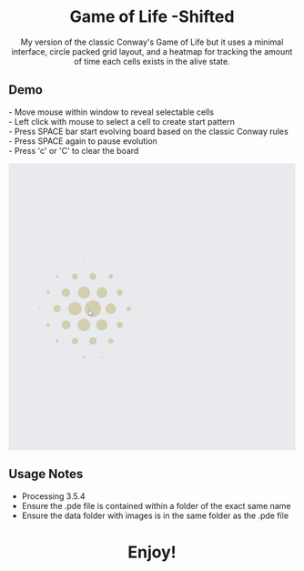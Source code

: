 <h1 align="center">Game of Life -Shifted</h1>

<p align="center">
  My version of the classic Conway's Game of Life but it uses a minimal interface, circle packed grid layout, and a heatmap for tracking the amount of time each cells exists in the alive state.
</p>

## Demo
<p>- Move mouse within window to reveal selectable cells
<br>- Left click with mouse to select a cell to create start pattern
<br>- Press SPACE bar start evolving board based on the classic Conway rules
<br>- Press SPACE again to pause evolution
<br>- Press 'c' or 'C' to clear the board</p>
<p align="center">
  <img width="700" align="center" alt="game of life" src="https://github.com/yahirRendon/creative_coding/blob/main/processing/game_projects/game_of_life_shifted/data/game_of_life_shifted_gitgif.gif"/>
</p>


## Usage Notes
* Processing 3.5.4
* Ensure the .pde file is contained within a folder of the exact same name
* Ensure the data folder with images is in the same folder as the .pde file

<h1 align="center">Enjoy!</h1>


